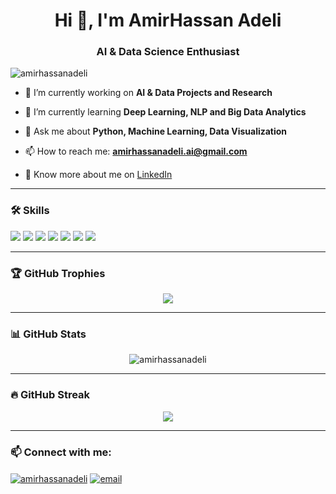 <h1 align="center">Hi 👋, I'm AmirHassan Adeli</h1>
<h3 align="center">AI & Data Science Enthusiast</h3>

<p align="left"> 
  <img src="https://komarev.com/ghpvc/?username=amirhassanadeli&label=Profile%20views&color=0e75b6&style=flat" alt="amirhassanadeli" /> 
</p>

- 🔭 I’m currently working on **AI & Data Projects and Research**

- 🌱 I’m currently learning **Deep Learning, NLP and Big Data Analytics**

- 💬 Ask me about **Python, Machine Learning, Data Visualization**

- 📫 How to reach me: **amirhassanadeli.ai@gmail.com**

- 📄 Know more about me on [LinkedIn](https://linkedin.com/in/amirhassanadeli)

---

### 🛠️ Skills

<p align="left">
  <img src="https://img.shields.io/badge/Python-3776AB?style=for-the-badge&logo=python&logoColor=white"/>
  <img src="https://img.shields.io/badge/Pandas-150458?style=for-the-badge&logo=pandas&logoColor=white"/>
  <img src="https://img.shields.io/badge/Numpy-013243?style=for-the-badge&logo=numpy&logoColor=white"/>
  <img src="https://img.shields.io/badge/Matplotlib-11557c?style=for-the-badge&logo=matplotlib&logoColor=white"/>
  <img src="https://img.shields.io/badge/Seaborn-3776AB?style=for-the-badge"/>
  <img src="https://img.shields.io/badge/Scikit--learn-F7931E?style=for-the-badge&logo=scikit-learn&logoColor=white"/>
  <img src="https://img.shields.io/badge/SQL-4479A1?style=for-the-badge&logo=postgresql&logoColor=white"/>
</p>

---

### 🏆 GitHub Trophies

<p align="center">
  <img src="https://github-profile-trophy.vercel.app/?username=amirhassanadeli&theme=onedark" />
</p>

---

### 📊 GitHub Stats

<p align="center">
  <img src="https://github-readme-stats.vercel.app/api?username=amirhassanadeli&show_icons=true&locale=en" alt="amirhassanadeli" />
</p>

---

### 🔥 GitHub Streak

<p align="center">
  <img src="https://streak-stats.demolab.com?user=amirhassanadeli&theme=dark&hide_border=false" />
</p>

---

### 📫 Connect with me:

<p align="left">
  <a href="https://linkedin.com/in/amirhassanadeli" target="blank"><img align="center" src="https://img.shields.io/badge/LinkedIn-0077B5?style=for-the-badge&logo=linkedin&logoColor=white" alt="amirhassanadeli" /></a>
  <a href="mailto:amirhassanadeli.ai@gmail.com"><img align="center" src="https://img.shields.io/badge/Gmail-D14836?style=for-the-badge&logo=gmail&logoColor=white" alt="email" /></a>
</p>
